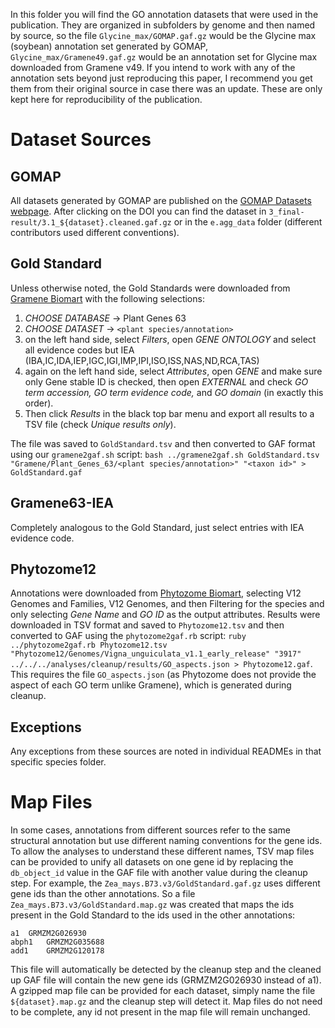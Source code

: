 In this folder you will find the GO annotation datasets that were used in the publication.
They are organized in subfolders by genome and then named by source, so the file `Glycine_max/GOMAP.gaf.gz` would be the Glycine max (soybean) annotation set generated by GOMAP, `Glycine_max/Gramene49.gaf.gz` would be an annotation set for Glycine max downloaded from Gramene v49.
If you intend to work with any of the annotation sets beyond just reproducing this paper, I recommend you get them from their original source in case there was an update. These are only kept here for reproducibility of the publication.

# Dataset Sources
## GOMAP
All datasets generated by GOMAP are published on the [GOMAP Datasets webpage](https://dill-picl.org/projects/gomap/gomap-datasets/).
After clicking on the DOI you can find the dataset in `3_final-result/3.1_${dataset}.cleaned.gaf.gz` or in the `e.agg_data` folder (different contributors used different conventions).

## Gold Standard
Unless otherwise noted, the Gold Standards were downloaded from [Gramene Biomart](http://ensembl.gramene.org/biomart/martview) with the following selections:

1. *CHOOSE DATABASE* -> Plant Genes 63
2. *CHOOSE DATASET* -> `<plant species/annotation>`
3. on the left hand side, select *Filters*, open *GENE ONTOLOGY* and select all evidence codes but IEA (IBA,IC,IDA,IEP,IGC,IGI,IMP,IPI,ISO,ISS,NAS,ND,RCA,TAS)
4. again on the left hand side, select *Attributes*, open *GENE* and make sure only Gene stable ID is checked, then open *EXTERNAL* and check _GO term accession, GO term evidence code,_ and _GO domain_ (in exactly this order).
5. Then click *Results* in the black top bar menu and export all results to a TSV file (check *Unique results only*).

The file was saved to `GoldStandard.tsv` and then converted to GAF format using our `gramene2gaf.sh` script: `bash ../gramene2gaf.sh GoldStandard.tsv "Gramene/Plant_Genes_63/<plant species/annotation>" "<taxon id>" > GoldStandard.gaf`

## Gramene63-IEA
Completely analogous to the Gold Standard, just select entries with IEA evidence code.

## Phytozome12
Annotations were downloaded from [Phytozome Biomart](https://phytozome.jgi.doe.gov/biomart/martview/), selecting V12 Genomes and Families, V12 Genomes, and then Filtering for the species and only selecting _Gene Name_ and _GO ID_ as the output attributes.
Results were downloaded in TSV format and saved to `Phytozome12.tsv` and then converted to GAF using the `phytozome2gaf.rb` script: `ruby ../phytozome2gaf.rb Phytozome12.tsv "Phytozome12/Genomes/Vigna_unguiculata_v1.1_early_release" "3917" ../../../analyses/cleanup/results/GO_aspects.json > Phytozome12.gaf`.
This requires the file `GO_aspects.json` (as Phytozome does not provide the aspect of each GO term unlike Gramene), which is generated during cleanup.

## Exceptions
Any exceptions from these sources are noted in individual READMEs in that specific species folder.

# Map Files
In some cases, annotations from different sources refer to the same structural annotation but use different naming conventions for the gene ids.
To allow the analyses to understand these different names, TSV map files can be provided to unify all datasets on one gene id by replacing the `db_object_id` value in the GAF file with another value during the cleanup step.
For example, the `Zea_mays.B73.v3/GoldStandard.gaf.gz` uses different gene ids than the other annotations.
So a file `Zea_mays.B73.v3/GoldStandard.map.gz` was created that maps the ids present in the Gold Standard to the ids used in the other annotations:
```
a1	GRMZM2G026930
abph1	GRMZM2G035688
add1	GRMZM2G120178
```
This file will automatically be detected by the cleanup step and the cleaned up GAF file will contain the new gene ids (GRMZM2G026930 instead of a1).
A gzipped map file can be provided for each dataset, simply name the file `${dataset}.map.gz` and the cleanup step will detect it. 
Map files do not need to be complete, any id not present in the map file will remain unchanged.
